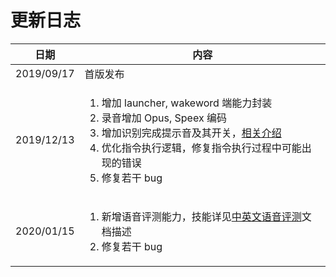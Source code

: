 # 更新日志

| 日期 | 内容 |
| --- | --- |
| 2019/09/17 | 首版发布 |
| 2019/12/13 | <ol><li>增加 launcher, wakeword 端能力封装</li><li>录音增加 Opus, Speex 编码</li><li>增加识别完成提示音及其开关，<a href="https://github.com/iFLYOS-OPEN/SDK-EVS-Android/wiki/%E8%AF%86%E5%88%AB%E5%AE%8C%E6%88%90%E6%8F%90%E7%A4%BA%E9%9F%B3%E9%85%8D%E7%BD%AE">相关介绍</a></li><li>优化指令执行逻辑，修复指令执行过程中可能出现的错误</li><li>修复若干 bug</li></ol>|
| 2020/01/15 | <ol><li>新增语音评测能力，技能详见[中英文语音评测](https://doc.iflyos.cn/device/upgrades/evaluate.html)文档描述</li><li>修复若干 bug</li></ol> |